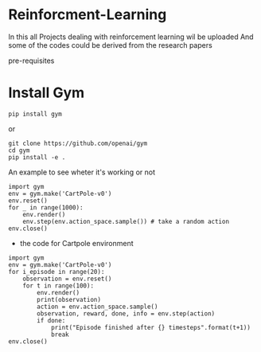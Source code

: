 # Reinforcment-Learning
In this all Projects dealing with reinforcement learning wil be uploaded 
And some of the codes could be derived from the research papers

pre-requisites 
# Install Gym

`pip install gym`

or

```
git clone https://github.com/openai/gym
cd gym
pip install -e .
```



An example to see wheter it's working or not


```
import gym
env = gym.make('CartPole-v0')
env.reset()
for _ in range(1000):
    env.render()
    env.step(env.action_space.sample()) # take a random action
env.close()

```


* the code for Cartpole environment

```
import gym
env = gym.make('CartPole-v0')
for i_episode in range(20):
    observation = env.reset()
    for t in range(100):
        env.render()
        print(observation)
        action = env.action_space.sample()
        observation, reward, done, info = env.step(action)
        if done:
            print("Episode finished after {} timesteps".format(t+1))
            break
env.close()
```

